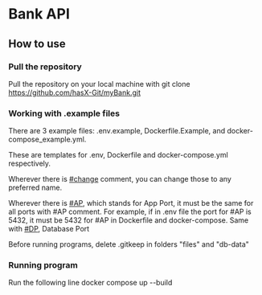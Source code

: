 # Bank API
## How to use
### Pull the repository
Pull the repository on your local machine with
    git clone https://github.com/hasX-Git/myBank.git
### Working with .example files
There are 3 example files: .env.example, Dockerfile.Example, and docker-compose_example.yml.

These are templates for .env, Dockerfile and docker-compose.yml respectively.

Wherever there is <ins>#change</ins> comment, you can change those to any preferred name.

Wherever there is <ins>#AP</ins>, which stands for App Port, it must be the same for all ports with #AP comment. For example, if in .env file the port for #AP is 5432, it must be 5432 for #AP in Dockerfile and docker-compose. Same with <ins>#DP</ins>, Database Port

Before running programs, delete .gitkeep in folders "files" and "db-data"

### Running program
Run the following line
    docker compose up --build